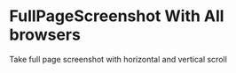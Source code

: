 # FullPageScreenshot With All browsers 
Take full page screenshot with horizontal and vertical scroll 
